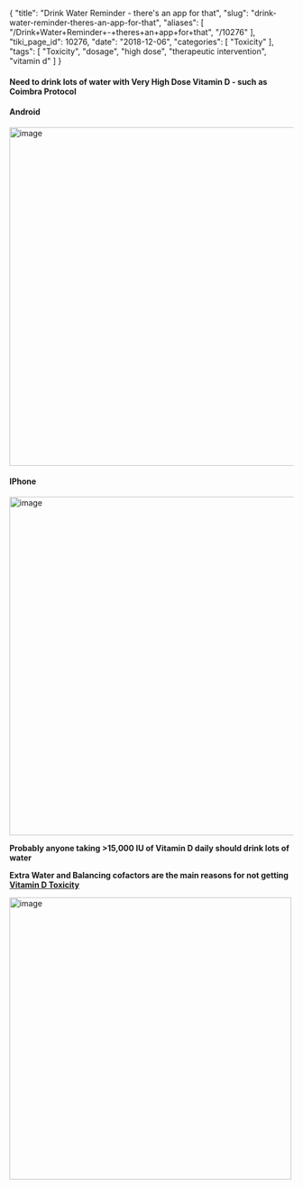{
    "title": "Drink Water Reminder - there's an app for that",
    "slug": "drink-water-reminder-theres-an-app-for-that",
    "aliases": [
        "/Drink+Water+Reminder+-+theres+an+app+for+that",
        "/10276"
    ],
    "tiki_page_id": 10276,
    "date": "2018-12-06",
    "categories": [
        "Toxicity"
    ],
    "tags": [
        "Toxicity",
        "dosage",
        "high dose",
        "therapeutic intervention",
        "vitamin d"
    ]
}


#### Need to drink lots of water with Very High Dose Vitamin D - such as Coimbra Protocol

#### Android

<img src="https://d378j1rmrlek7x.cloudfront.net/attachments/jpeg/water-android.jpg" alt="image" width="600">

#### IPhone

<img src="https://d378j1rmrlek7x.cloudfront.net/attachments/jpeg/water-iphone.jpg" alt="image" width="600">

 **Probably anyone taking >15,000 IU of Vitamin D daily should drink lots of water** 

 **Extra Water and Balancing cofactors are the main reasons for not getting [Vitamin D Toxicity](/posts/overview-toxicity-of-vitamin-d)** 

<img src="/attachments/d3.mock.jpg" alt="image" width="500">